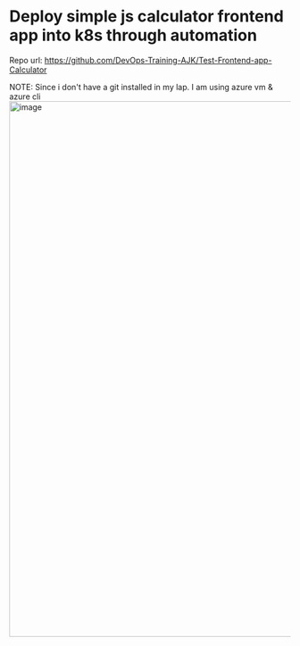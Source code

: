 # Deploy simple js calculator frontend app into k8s through automation
Repo url: https://github.com/DevOps-Training-AJK/Test-Frontend-app-Calculator


NOTE: Since i don't have a git installed in my lap. I am using azure vm & azure cli
<img width="959" alt="image" src="https://github.com/user-attachments/assets/68746793-b2d7-440f-ae5d-a6eed3deebeb" />

